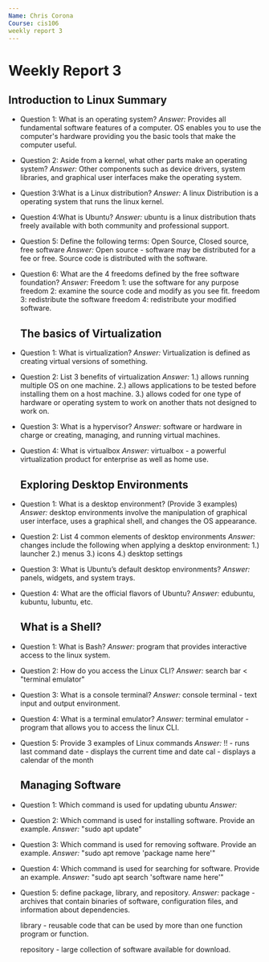 ```yaml
---
Name: Chris Corona
Course: cis106
weekly report 3
---
```


# Weekly Report 3

## Introduction to Linux Summary

+ Question 1: What is an operating system?
    *Answer:*  Provides all fundamental software features of a computer. OS enables you to use the computer's hardware providing you the basic tools that make the computer useful.
    
+ Question 2: Aside from a kernel, what other parts make an operating system?
    *Answer:*  Other components such as device drivers, system libraries, and graphical user interfaces make the operating system. 
+ Question 3:What is a Linux distribution?
   *Answer:* A linux Distribution is a operating system that runs the linux kernel.

+ Question 4:What is Ubuntu?
  *Answer:* ubuntu is a linux distribution thats freely available with both community and professional support.

+ Question 5: Define the following terms: Open Source, Closed source, free software
    *Answer:* Open source - software may be distributed for a fee or free. Source code is distributed with the software. 

+ Question 6: What are the 4 freedoms defined by the free software foundation?
    *Answer:*  Freedom 1: use the software for any purpose
    freedom 2: examine the source code and modify as you see fit.
    freedom 3: redistribute the software
    freedom 4: redistribute your modified software.

    ## The basics of Virtualization

+ Question 1: What is virtualization?
    *Answer:* Virtualization is defined as creating virtual versions of something.
    
+ Question 2: List 3 benefits of virtualization
    *Answer:* 
    1.) allows running multiple OS on one machine.
    2.) allows applications to be tested before installing them on a host machine.
    3.) allows coded for one type of hardware or operating system to work on another thats not designed to work on.

+ Question 3: What is a hypervisor?
   *Answer:* software or hardware in charge or creating, managing, and running virtual machines.

+ Question 4: What is virtualbox
  *Answer:*  virtualbox - a powerful virtualization product for enterprise as well as home use.


    ## Exploring Desktop Environments  

+ Question 1: What is a desktop environment? (Provide 3 examples)
    *Answer:* desktop environments involve the manipulation of graphical user interface, uses a graphical shell, and changes the OS appearance. 
    
+ Question 2: List 4 common elements of desktop environments
    *Answer:* changes include the following when applying a desktop environment:
    1.) launcher
    2.) menus
    3.) icons
    4.) desktop settings

+ Question 3: What is Ubuntu’s default desktop environments?
   *Answer:* panels, widgets, and system trays.

+ Question 4: What are the official flavors of Ubuntu?
  *Answer:* edubuntu, kubuntu, lubuntu, etc.


    ## What is a Shell?

+ Question 1: What is Bash?
    *Answer:* program that provides interactive access to the linux system. 
    
+ Question 2: How do you access the Linux CLI?
    *Answer:* search bar < "terminal emulator"

+ Question 3: What is a console terminal?
   *Answer:* console terminal - text input and output environment.

+ Question 4: What is a terminal emulator?
  *Answer:* terminal emulator - program that allows you to access the linux CLI.

+ Question 5: Provide 3 examples of Linux commands
    *Answer:* 
    !! - runs last command
    date - displays the current time and date
    cal - displays a calendar of the month


    ## Managing Software

+ Question 1: Which command is used for updating ubuntu
    *Answer:*  
    
+ Question 2: Which command is used for installing software. Provide an example.
    *Answer:* "sudo apt update"

+ Question 3: Which command is used for removing software. Provide an example.
   *Answer:*  "sudo apt remove 'package name here'"

+ Question 4: Which command is used for searching for software. Provide an example.
  *Answer:* "sudo apt search 'software name here'"

+ Question 5: define package, library, and repository.
    *Answer:*  package - archives that contain binaries of software, configuration files, and information about dependencies.

    library - reusable code that can be used by more than one function program or function.
    
    repository - large collection of software available for download.
